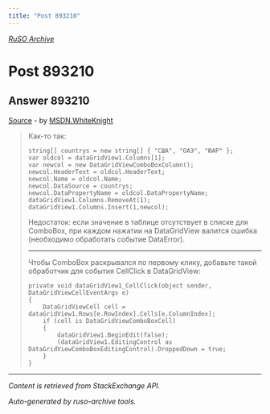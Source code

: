 ```yaml
---
title: "Post 893210"
---
```

<p><i><a href="https://github.com/MSDN-WhiteKnight/ruso-archive/">RuSO Archive</a></i></p>
<h1>Post 893210</h1>
<h2>Answer 893210</h2>
<p><a href="https://ru.stackoverflow.com/a/893210/">Source</a> - by <a href="https://ru.stackoverflow.com/users/240512/msdn-whiteknight">MSDN.WhiteKnight</a></p>
<blockquote>
<p>Как-то так:</p>

<pre><code>string[] countrys = new string[] { "США", "ОАЭ", "ЮАР" };            
var oldcol = dataGridView1.Columns[1];
var newcol = new DataGridViewComboBoxColumn();
newcol.HeaderText = oldcol.HeaderText;
newcol.Name = oldcol.Name;
newcol.DataSource = countrys;
newcol.DataPropertyName = oldcol.DataPropertyName;  
dataGridView1.Columns.RemoveAt(1);
dataGridView1.Columns.Insert(1,newcol);
</code></pre>

<p>Недостаток: если значение в таблице отсутствует в списке для ComboBox, при каждом нажатии на DataGridView валится ошибка (необходимо обработать событие DataError).</p>

<hr>

<p>Чтобы ComboBox раскрывался по первому клику, добавьте такой обработчик для события CellClick в DataGridView:</p>

<pre><code>private void dataGridView1_CellClick(object sender, DataGridViewCellEventArgs e)
{
    DataGridViewCell cell = dataGridView1.Rows[e.RowIndex].Cells[e.ColumnIndex];
    if (cell is DataGridViewComboBoxCell)
    {                
        dataGridView1.BeginEdit(false);
        (dataGridView1.EditingControl as DataGridViewComboBoxEditingControl).DroppedDown = true;                
    }
}
</code></pre>

</blockquote>
<hr/>
<p><i>Content is retrieved from StackExchange API. </i></p>
<p><i>Auto-generated by ruso-archive tools. </i></p>
